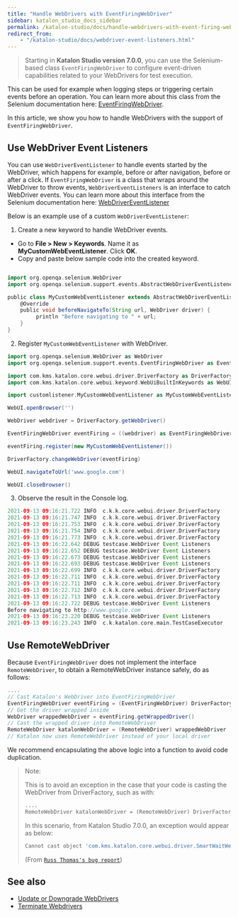 ```yaml
---
title: "Handle WebDrivers with EventFiringWebDriver"
sidebar: katalon_studio_docs_sidebar
permalink: /katalon-studio/docs/handle-webdrivers-with-event-firing-webdriver.html
redirect_from: 
    - "/katalon-studio/docs/webdriver-event-listeners.html"
---
```


> Starting in **Katalon Studio version 7.0.0**, you can use the Selenium-based class `EventFiringWebDriver` to configure event-driven capabilities related to your WebDrivers for test execution. 

This can be used for example when logging steps or triggering certain events before an operation. You can learn more about this class from the Selenium documentation here: [EventFiringWebDriver](https://www.selenium.dev/selenium/docs/api/java/org/openqa/selenium/support/events/EventFiringWebDriver.html).

In this article, we show you how to handle WebDrivers with the support of `EventFiringWebDriver`.
## Use WebDriver Event Listeners

You can use `WebDriverEventListener` to handle events started by the WebDriver, which happens for example, before or after navigation, before or after a click. If `EventFiringWebDriver` is a class that wraps around the WebDriver to throw events, `WebDriverEventListeners` is an interface to catch WebDriver events. You can learn more about this interface from the Selenium documentation here: [WebDriverEventListener](https://seleniumhq.github.io/selenium/docs/api/java/org/openqa/selenium/support/events/WebDriverEventListener.html)

Below is an example use of a custom `WebDriverEventListener`:

1. Create a new keyword to handle WebDriver events.
- Go to **File > New > Keywords**. Name it as **MyCustomWebEventListener**. Click **OK**.
- Copy and paste below sample code into the created keyword.

```groovy

import org.openqa.selenium.WebDriver
import org.openqa.selenium.support.events.AbstractWebDriverEventListener

public class MyCustomWebEventListener extends AbstractWebDriverEventListener {
	@Override
	public void beforeNavigateTo(String url, WebDriver driver) {
		 println "Before navigating to " + url;
	}
}
```

2. Register `MyCustomWebEventListener` with WebDriver.

```groovy
import org.openqa.selenium.WebDriver as WebDriver
import org.openqa.selenium.support.events.EventFiringWebDriver as EventFiringWebDriver

import com.kms.katalon.core.webui.driver.DriverFactory as DriverFactory
import com.kms.katalon.core.webui.keyword.WebUiBuiltInKeywords as WebUI

import customlistener.MyCustomWebEventListener as MyCustomWebEventListener

WebUI.openBrowser('')

WebDriver webdriver = DriverFactory.getWebDriver()

EventFiringWebDriver eventFiring = ((webdriver) as EventFiringWebDriver)

eventFiring.register(new MyCustomWebEventListener())

DriverFactory.changeWebDriver(eventFiring)

WebUI.navigateToUrl('www.google.com')

WebUI.closeBrowser()
```

3. Observe the result in the Console log.

```groovy
2021-09-13 09:16:21.722 INFO  c.k.k.core.webui.driver.DriverFactory    - sessionId = ebf7a901164241457b656ffece5da9b0
2021-09-13 09:16:21.747 INFO  c.k.k.core.webui.driver.DriverFactory    - browser = Chrome 93.0.4577.63
2021-09-13 09:16:21.753 INFO  c.k.k.core.webui.driver.DriverFactory    - platform = Mac OS X
2021-09-13 09:16:21.754 INFO  c.k.k.core.webui.driver.DriverFactory    - seleniumVersion = 3.141.59
2021-09-13 09:16:21.773 INFO  c.k.k.core.webui.driver.DriverFactory    - proxyInformation = ProxyInformation { proxyOption=NO_PROXY, proxyServerType=HTTP, username=, password=********, proxyServerAddress=, proxyServerPort=0, executionList="", isApplyToDesiredCapabilities=true }
2021-09-13 09:16:22.642 DEBUG testcase.WebDriver Event Listeners       - 2: webdriver = getWebDriver()
2021-09-13 09:16:22.652 DEBUG testcase.WebDriver Event Listeners       - 3: eventFiring = webdriver
2021-09-13 09:16:22.673 DEBUG testcase.WebDriver Event Listeners       - 4: eventFiring.register(new customlistener.MyCustomWebEventListener())
2021-09-13 09:16:22.693 DEBUG testcase.WebDriver Event Listeners       - 5: changeWebDriver(eventFiring)
2021-09-13 09:16:22.699 INFO  c.k.k.core.webui.driver.DriverFactory    - sessionId = ebf7a901164241457b656ffece5da9b0
2021-09-13 09:16:22.711 INFO  c.k.k.core.webui.driver.DriverFactory    - browser = Chrome 93.0.4577.63
2021-09-13 09:16:22.711 INFO  c.k.k.core.webui.driver.DriverFactory    - platform = Mac OS X
2021-09-13 09:16:22.712 INFO  c.k.k.core.webui.driver.DriverFactory    - seleniumVersion = 3.141.59
2021-09-13 09:16:22.713 INFO  c.k.k.core.webui.driver.DriverFactory    - proxyInformation = ProxyInformation { proxyOption=NO_PROXY, proxyServerType=HTTP, username=, password=********, proxyServerAddress=, proxyServerPort=0, executionList="", isApplyToDesiredCapabilities=true }
2021-09-13 09:16:22.722 DEBUG testcase.WebDriver Event Listeners       - 6: navigateToUrl("www.google.com")
Before navigating to http://www.google.com
2021-09-13 09:16:23.220 DEBUG testcase.WebDriver Event Listeners       - 7: closeBrowser()
2021-09-13 09:16:23.243 INFO  c.k.katalon.core.main.TestCaseExecutor   - END Test Cases/WebDriver Event Listeners
```

## Use RemoteWebDriver

Because `EventFiringWebDriver` does not implement the interface `RemoteWebDriver`, to obtain a RemoteWebDriver instance safely, do as follows:

```groovy
....
// Cast Katalon's WebDriver into EventFiringWebDriver
EventFiringWebDriver eventFiring = (EventFiringWebDriver) DriverFactory.getWebDriver()
// Get the driver wrapped inside
WebDriver wrappedWebDriver = eventFiring.getWrappedDriver()
// Cast the wrapped driver into RemoteWebDriver
RemoteWebDriver katalonWebDriver = (RemoteWebDriver) wrappedWebDriver
// Katalon now uses RemoteWebDriver instead of your local driver
```
We recommend encapsulating the above logic into a function to avoid code duplication.

> Note:
> 
> This is to avoid an exception in the case that your code is casting the WebDriver from DriverFactory, such as with:
>
> ```groovy
> ....
> RemoteWebDriver katalonWebDriver = (RemoteWebDriver) DriverFactory.getWebDriver()
>
> ```
> In this scenario, from Katalon Studio 7.0.0, an exception would appear as below:
>
> ```groovy
> Cannot cast object 'com.kms.katalon.core.webui.driver.SmartWaitWebDriver@7cab1508' with class 'com.kms.katalon.core.webui.driver.SmartWaitWebDriver' to class 'org.openqa.selenium.remote.RemoteWebDriver'
> ```
>
> (From [`Russ Thomas's bug report`](https://forum.katalon.com/t/bug-katalon-v7-cannot-cast-smartwaitwebdriver-to-remotewebdriver/33236))

## See also

- [Update or Downgrade WebDrivers](https://docs.katalon.com/katalon-studio/docs/update-or-downgrade-webdrivers.html)
- [Terminate Webdrivers](https://docs.katalon.com/katalon-studio/docs/terminate-webdrivers.html)